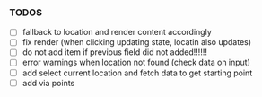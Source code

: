 ### TODOS
- [ ] fallback to location and render content accordingly
- [ ] fix render (when clicking updating state, locatin also updates)
- [ ] do not add item if previous field did not added!!!!!!
- [ ] error warnings when location not found (check data on input)
- [ ] add select current location and fetch data to get starting point
- [ ] add via points